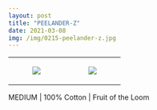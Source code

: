 ```yaml
---
layout: post
title: "PEELANDER-Z"
date: 2021-03-08
img: /img/0215-peelander-z.jpg
---
```




<table style="width:100%;"><tr><td style="vertical-align:top;">
      <figure class="tmblr-full" data-orig-height="2048" data-orig-width="1365" data-orig-src="https://concertshirts.netlify.app/shirts/0215/0215-01.jpg"><img src="https://64.media.tumblr.com/bb385e4aef9e58fee3b72969982c25cf/d2620be4f0be78a3-51/s540x810/172a7ddd2d18559615c249fea337449b818239f1.jpg" data-orig-height="2048" data-orig-width="1365" data-orig-src="https://concertshirts.netlify.app/shirts/0215/0215-01.jpg"/></figure></td>
    <td style="vertical-align:top;">
      <figure class="tmblr-full" data-orig-height="2048" data-orig-width="1365" data-orig-src="https://concertshirts.netlify.app/shirts/0215/0215-02.jpg"><img src="https://64.media.tumblr.com/adaf7c2be8ccf32c921e1f53146605ed/d2620be4f0be78a3-72/s540x810/e43e7d94aa3244bf6542c9b5a4923d0005f4a54b.jpg" data-orig-height="2048" data-orig-width="1365" data-orig-src="https://concertshirts.netlify.app/shirts/0215/0215-02.jpg"/></figure></td>
  </tr></table><p>
  MEDIUM | 100% Cotton | Fruit of the Loom
</p>
